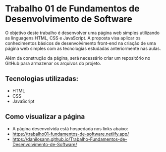 
# Trabalho 01 de Fundamentos de Desenvolvimento de Software

O objetivo deste trabalho é desenvolver uma página web simples utilizando as linguagens HTML, CSS e JavaScript. A proposta visa aplicar os conhecimentos básicos de desenvolvimento front-end na criação de uma página web simples com as tecnologias estudadas anteriormente nas aulas.

Além da construção da página, será necessário criar um repositório no GitHub para armazenar os arquivos do projeto.

## Tecnologias utilizadas:
- HTML
- CSS
- JavaScript
## Como visualizar a página
- A página desenvolvida está hospedada nos links abaixo:
 - https://trabalho01-fundamentos-de-software.netlify.app/
 - https://danilosann.github.io/Trabalho-Fundamentos-de-Desenvolvimento-de-Software/

